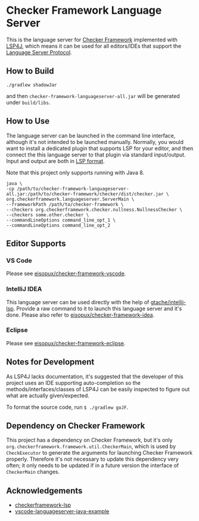 # Checker Framework Language Server

This is the language server for [Checker
Framework](https://github.com/typetools/checker-framework) implemented with
[LSP4J](https://github.com/eclipse/lsp4j), which means it can be used for all
editors/IDEs that support the [Language Server
Protocol](https://microsoft.github.io/language-server-protocol/).

## How to Build

```shell
./gradlew shadowJar
```

and then `checker-framework-languageserver-all.jar` will be generated under
`build/libs`.

## How to Use

The language server can be launched in the command line interface, although it's
not intended to be launched manually. Normally, you would want to install a
dedicated plugin that supports LSP for your editor, and then connect the this
language server to that plugin via standard input/output. Input and output are
both in [LSP
format](https://microsoft.github.io//language-server-protocol/specifications/specification-3-14/).

Note that this project only supports running with Java 8.

```shell
java \
-cp /path/to/checker-framework-languageserver-all.jar:/path/to/checker-framework/checker/dist/checker.jar \
org.checkerframework.languageserver.ServerMain \
--frameworkPath /path/to/checker-framework \
--checkers org.checkerframework.checker.nullness.NullnessChecker \
--checkers some.other.checker \
--commandLineOptions command_line_opt_1 \
--commandLineOptions command_line_opt_2
```

## Editor Supports

### VS Code

Please see
[eisopux/checker-framework-vscode](https://github.com/eisopux/checker-framework-vscode).

### IntelliJ IDEA

This language server can be used directly with the help of
[gtache/intellij-lsp](https://github.com/gtache/intellij-lsp). Provide a raw
command to it to launch this language server and it's done. Please also refer to
[eisopux/checker-framework-idea](https://github.com/eisopux/checker-framework-idea).

### Eclipse

Please see
[eisopux/checker-framework-eclipse](https://github.com/eisopux/checker-framework-eclipse).


## Notes for Development

As LSP4J lacks documentation, it's suggested that the developer of this project
uses an IDE supporting auto-completion so the methods/interfaces/classes of
LSP4J can be easily inspected to figure out what are actually given/expected.

To format the source code, run `$ ./gradlew goJF`.

## Dependency on Checker Framework

This project has a dependency on Checker Framework, but it's only
`org.checkerframework.framework.util.CheckerMain`, which is used by
`CheckExecutor` to generate the arguments for launching Checker Framework
properly. Therefore it's not necessary to update this dependency very often; it
only needs to be updated if in a future version the interface of `CheckerMain`
changes.


## Acknowledgements

- [checkerframework-lsp](https://github.com/adamyy/checkerframework-lsp)
- [vscode-languageserver-java-example](https://github.com/adamvoss/vscode-languageserver-java-example)

